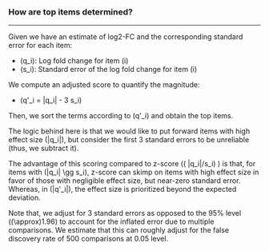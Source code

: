 ### How are top items determined?
***
Given we have an estimate of log2-FC and the corresponding standard error for each item:
 - \(q_i\): Log fold change for item \(i\)
 - \(s_i\): Standard error of the log fold change for item \(i\)

We compute an adjusted score to quantify the magnitude: 
- \(q'_i = |q_i| - 3 s_i\)

Then, we sort the terms according to \(q'_i\) and obtain the top items.

The logic behind here is that we would like to put forward items with high effect size \(|q_i|\), but consider the first 3 standard errors to be unreliable (thus, we subtract it). 

The advantage of this scoring compared to z-score (\( |q_i|/s_i) \) is that, for items with \(|q_i| \gg s_i\), z-score can skimp on items with high effect size in favor of those with negligible effect size, but near-zero standard error. Whereas, in \(|q'_i|\), the effect size is prioritized beyond the expected deviation. 

Note that, we adjust for 3 standard errors as opposed to the 95% level (\(\approx\)1.96) to account for the inflated error due to multiple comparisons. We estimate that this can roughly adjust for the false discovery rate of 500 comparisons at 0.05 level. 
